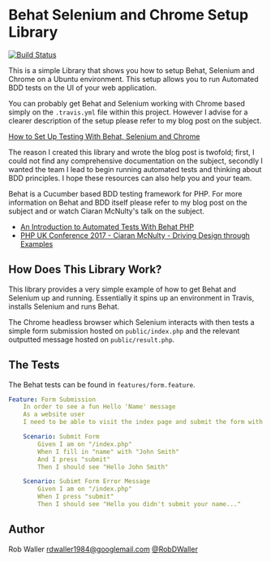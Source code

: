 # Behat Selenium and Chrome Setup Library
[![Build Status](https://travis-ci.org/RobDWaller/behat-selenium-chrome.svg?branch=master)](https://travis-ci.org/RobDWaller/behat-selenium-chrome)

This is a simple Library that shows you how to setup Behat, Selenium and Chrome on a Ubuntu environment. This setup allows you to run Automated BDD tests on the UI of your web application.

You can probably get Behat and Selenium working with Chrome based simply on the `.travis.yml` file within this project. However I advise for a clearer description of the setup please refer to my blog post on the subject.

[How to Set Up Testing With Behat, Selenium and Chrome](http://rbrt.wllr.info/2017/11/22/how-setup-testing-behat-selenium-chrome.html)

The reason I created this library and wrote the blog post is twofold; first, I could not find any comprehensive documentation on the subject, secondly I wanted the team I lead to begin running automated tests and thinking about BDD principles. I hope these resources can also help you and your team.

Behat is a Cucumber based BDD testing framework for PHP. For more information on Behat and BDD itself please refer to my blog post on the subject and or watch Ciaran McNulty's talk on the subject.

- [An Introduction to Automated Tests With Behat PHP](http://rbrt.wllr.info/2017/11/22/introduction-bdd-testing-with-behat.html)
- [PHP UK Conference 2017 - Ciaran McNulty - Driving Design through Examples](https://www.youtube.com/watch?v=83GbyDpJDI4)

## How Does This Library Work?

This library provides a very simple example of how to get Behat and Selenium up and running. Essentially it spins up an environment in Travis, installs Selenium and runs Behat.

The Chrome headless browser which Selenium interacts with then tests a simple form submission hosted on `public/index.php` and the relevant outputted message hosted on `public/result.php`.

## The Tests

The Behat tests can be found in `features/form.feature`.

```yaml
Feature: Form Submission
    In order to see a fun Hello 'Name' message
    As a website user
    I need to be able to visit the index page and submit the form with my name

    Scenario: Submit Form
        Given I am on "/index.php"
        When I fill in "name" with "John Smith"
        And I press "submit"
        Then I should see "Hello John Smith"

    Scenario: Subimt Form Error Message
        Given I am on "/index.php"
        When I press "submit"
        Then I should see "Hello you didn't submit your name..."
```

## Author
Rob Waller <rdwaller1984@googlemail.com>
[@RobDWaller](https://twitter.com/RobDWaller)
